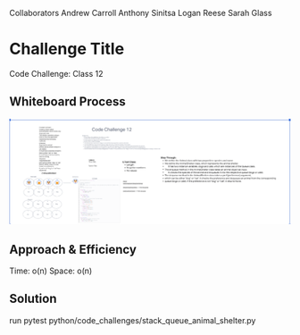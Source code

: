 Collaborators
Andrew Carroll
Anthony Sinitsa
Logan Reese
Sarah Glass

# Challenge Title
Code Challenge: Class 12

## Whiteboard Process
![CodeChallenge07](<Screenshot 2023-06-27 181538.png>)

## Approach & Efficiency
Time: o(n)
Space: o(n)

## Solution
run pytest
python/code_challenges/stack_queue_animal_shelter.py
